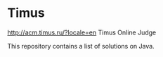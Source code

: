 Timus
=====

http://acm.timus.ru/?locale=en 
Timus Online Judge

This repository contains a list of solutions on Java.